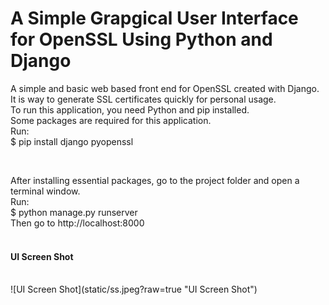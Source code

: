 # A Simple Grapgical User Interface for OpenSSL Using Python and Django
A simple and basic web based front end for OpenSSL created with Django. It is way to generate SSL certificates quickly for personal usage.
<br>
To run this application, you need Python and pip installed.
<br>
Some packages are required for this application.<br>
Run:<br>
$ pip install django pyopenssl

<br>

After installing essential packages, go to the project folder and open a terminal window.<br>
Run:<br>
$ python manage.py runserver
<br>
Then go to http://localhost:8000
<br>
<br>
<h4>UI Screen Shot</h4>
<br>
![UI Screen Shot](static/ss.jpeg?raw=true "UI Screen Shot")
